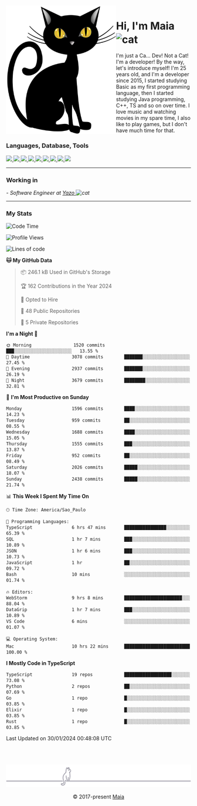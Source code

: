 <img align="left" src="https://raw.githubusercontent.com/gabrielmaialva33/gabrielmaialva33/master/assets/cat_0.png" alt="Stats" width="300px">

<h1 align="left">Hi, I'm Maia 
<img src="https://emojis.slackmojis.com/emojis/images/1643509834/36299/black-cat.gif?1643509834" width="50" height="60" align="center"  alt="cat"/>
</h1>

I'm just a Ca... Dev! Not a Cat! I'm a developer! By the way, let's introduce myself!
I'm 25 years old, and I'm a developer since 2015, I started studying Basic as my first programming
language, then I started studying Java programming, C++, TS and so on over time.
I love music and watching movies in my spare time, I also like to play games, but I don't have much time for that.

<h3 align="left">Languages, Database, Tools</h3>
<p>
  <a href="https://www.typescriptlang.org">
    <img src="https://skillicons.dev/icons?i=ts" />
  </a>
  <a href="https://go.dev">
    <img src="https://skillicons.dev/icons?i=go" />
  </a>
  <a href="https://www.python.org">
    <img src="https://skillicons.dev/icons?i=python" />
  </a>
  <a href="https://gradle.org">
    <img src="https://skillicons.dev/icons?i=gradle" />
  </a>
  <a href="https://redis.io">
    <img src="https://skillicons.dev/icons?i=redis" />
  </a>
  <a href="https://www.mongodb.com">
    <img src="https://skillicons.dev/icons?i=mongodb" />
  </a>
  <a href="https://nodejs.org">
    <img src="https://skillicons.dev/icons?i=nodejs" />
  </a>
  <a href="https://www.javascript.com">
    <img src="https://skillicons.dev/icons?i=js" />
  </a>
  <a href="https://www.docker.com">
    <img src="https://skillicons.dev/icons?i=docker" />
  </a>
</p>

<hr/>

<h3>Working in</h3>

<p><em> - Software Engineer at <a href="[https://pdasolucoes.com.br](https://yazo.com.br/)">Yazo
</a><img src="https://media.giphy.com/media/WUlplcMpOCEmTGBtBW/giphy.gif" width="30" alt="cat"> 
</em></p>

<hr/>

### My Stats

<!--START_SECTION:waka-->
![Code Time](http://img.shields.io/badge/Code%20Time-3%2C787%20hrs%2022%20mins-blue)

![Profile Views](http://img.shields.io/badge/Profile%20Views-3-blue)

![Lines of code](https://img.shields.io/badge/From%20Hello%20World%20I%27ve%20Written-3.0%20million%20lines%20of%20code-blue)

**🐱 My GitHub Data** 

> 📦 246.1 kB Used in GitHub's Storage 
 > 
> 🏆 162 Contributions in the Year 2024
 > 
> 💼 Opted to Hire
 > 
> 📜 48 Public Repositories 
 > 
> 🔑 5 Private Repositories 
 > 
**I'm a Night 🦉** 

```text
🌞 Morning                1520 commits        ███░░░░░░░░░░░░░░░░░░░░░░   13.55 % 
🌆 Daytime                3078 commits        ███████░░░░░░░░░░░░░░░░░░   27.45 % 
🌃 Evening                2937 commits        ███████░░░░░░░░░░░░░░░░░░   26.19 % 
🌙 Night                  3679 commits        ████████░░░░░░░░░░░░░░░░░   32.81 % 
```
📅 **I'm Most Productive on Sunday** 

```text
Monday                   1596 commits        ████░░░░░░░░░░░░░░░░░░░░░   14.23 % 
Tuesday                  959 commits         ██░░░░░░░░░░░░░░░░░░░░░░░   08.55 % 
Wednesday                1688 commits        ████░░░░░░░░░░░░░░░░░░░░░   15.05 % 
Thursday                 1555 commits        ███░░░░░░░░░░░░░░░░░░░░░░   13.87 % 
Friday                   952 commits         ██░░░░░░░░░░░░░░░░░░░░░░░   08.49 % 
Saturday                 2026 commits        █████░░░░░░░░░░░░░░░░░░░░   18.07 % 
Sunday                   2438 commits        █████░░░░░░░░░░░░░░░░░░░░   21.74 % 
```


📊 **This Week I Spent My Time On** 

```text
🕑︎ Time Zone: America/Sao_Paulo

💬 Programming Languages: 
TypeScript               6 hrs 47 mins       ████████████████░░░░░░░░░   65.39 % 
SQL                      1 hr 7 mins         ███░░░░░░░░░░░░░░░░░░░░░░   10.89 % 
JSON                     1 hr 6 mins         ███░░░░░░░░░░░░░░░░░░░░░░   10.73 % 
JavaScript               1 hr                ██░░░░░░░░░░░░░░░░░░░░░░░   09.72 % 
Bash                     10 mins             ░░░░░░░░░░░░░░░░░░░░░░░░░   01.74 % 

🔥 Editors: 
WebStorm                 9 hrs 8 mins        ██████████████████████░░░   88.04 % 
DataGrip                 1 hr 7 mins         ███░░░░░░░░░░░░░░░░░░░░░░   10.89 % 
VS Code                  6 mins              ░░░░░░░░░░░░░░░░░░░░░░░░░   01.07 % 

💻 Operating System: 
Mac                      10 hrs 22 mins      █████████████████████████   100.00 % 
```

**I Mostly Code in TypeScript** 

```text
TypeScript               19 repos            ██████████████████░░░░░░░   73.08 % 
Python                   2 repos             ██░░░░░░░░░░░░░░░░░░░░░░░   07.69 % 
Go                       1 repo              █░░░░░░░░░░░░░░░░░░░░░░░░   03.85 % 
Elixir                   1 repo              █░░░░░░░░░░░░░░░░░░░░░░░░   03.85 % 
Rust                     1 repo              █░░░░░░░░░░░░░░░░░░░░░░░░   03.85 % 
```




 Last Updated on 30/01/2024 00:48:08 UTC
<!--END_SECTION:waka-->


<br/>
<br/>

<p align="center"><img src="https://raw.githubusercontent.com/gabrielmaialva33/gabrielmaialva33/master/assets/gray0_ctp_on_line.svg?sanitize=true" /></p>
<p align="center">&copy; 2017-present <a href="https://github.com/gabrielmaialva33/" target="_blank">Maia</a>
